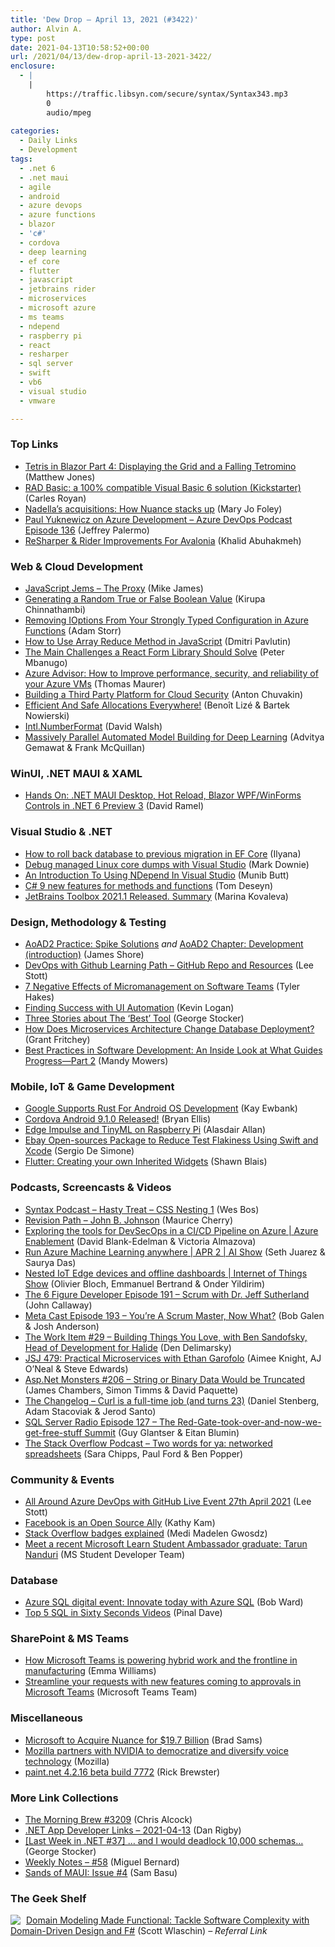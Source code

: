 ```yaml
---
title: 'Dew Drop – April 13, 2021 (#3422)'
author: Alvin A.
type: post
date: 2021-04-13T10:58:52+00:00
url: /2021/04/13/dew-drop-april-13-2021-3422/
enclosure:
  - |
    |
        https://traffic.libsyn.com/secure/syntax/Syntax343.mp3
        0
        audio/mpeg
        
categories:
  - Daily Links
  - Development
tags:
  - .net 6
  - .net maui
  - agile
  - android
  - azure devops
  - azure functions
  - blazor
  - 'c#'
  - cordova
  - deep learning
  - ef core
  - flutter
  - javascript
  - jetbrains rider
  - microservices
  - microsoft azure
  - ms teams
  - ndepend
  - raspberry pi
  - react
  - resharper
  - sql server
  - swift
  - vb6
  - visual studio
  - vmware

---
```

### <a name="top"></a>Top Links

  * <a href="http://feedproxy.google.com/~r/ExceptionNotFound/~3/B4DW9CmQNfU/" target="_blank" rel="noopener">Tetris in Blazor Part 4: Displaying the Grid and a Falling Tetromino</a> (Matthew Jones)
  * <a href="https://www.kickstarter.com/projects/koss3982/rad-basic-a-100-compatible-visual-basic-6-solution" target="_blank" rel="noopener">RAD Basic: a 100% compatible Visual Basic 6 solution (Kickstarter)</a> (Carles Royan)
  * <a href="https://www.zdnet.com/article/nadellas-acquisitions-how-nuance-stacks-up/#ftag=RSSbaffb68" target="_blank" rel="noopener">Nadella&#8217;s acquisitions: How Nuance stacks up</a> (Mary Jo Foley)
  * <a href="http://azuredevopspodcast.clear-measure.com/paul-yuknewicz-on-azure-development-episode-136" target="_blank" rel="noopener">Paul Yuknewicz on Azure Development &#8211; Azure DevOps Podcast Episode 136</a> (Jeffrey Palermo)
  * <a href="https://blog.jetbrains.com/dotnet/2021/04/12/improvements-for-resharper-rider-avalonia/" target="_blank" rel="noopener">ReSharper & Rider Improvements For Avalonia</a> (Khalid Abuhakmeh)



### <a name="web"></a>Web & Cloud Development

  * <a href="http://www.i-programmer.info/programming/javascript/14489-javascript-jems-the-proxy.html" target="_blank" rel="noopener">JavaScript Jems &#8211; The Proxy</a> (Mike James)
  * <a href="https://www.kirupa.com/html5/generating_random_boolean_true_false.htm" target="_blank" rel="noopener">Generating a Random True or False Boolean Value</a> (Kirupa Chinnathambi)
  * <a href="http://feedproxy.google.com/~r/WestDiscGolf/~3/XVKfrVlFCs8/removing-ioptions-from-your-strongly-typed-configuration-in-azure-functions" target="_blank" rel="noopener">Removing IOptions From Your Strongly Typed Configuration in Azure Functions</a> (Adam Storr)
  * <a href="https://dmitripavlutin.com/javascript-array-reduce/" target="_blank" rel="noopener">How to Use Array Reduce Method in JavaScript</a> (Dmitri Pavlutin)
  * <a href="https://www.telerik.com/blogs/main-challenges-react-form-library-should-solve" target="_blank" rel="noopener">The Main Challenges a React Form Library Should Solve</a> (Peter Mbanugo)
  * <a href="https://www.thomasmaurer.ch/2021/04/azure-advisor-how-to-improve-performance-security-and-reliability-of-your-azure-vms/" target="_blank" rel="noopener">Azure Advisor: How to Improve performance, security, and reliability of your Azure VMs</a> (Thomas Maurer)
  * <a href="https://cloudsecuritypodcast.libsyn.com/building-a-third-party-platform-for-cloud-security" target="_blank" rel="noopener">Building a Third Party Platform for Cloud Security</a> (Anton Chuvakin)
  * <a href="http://blog.chromium.org/2021/04/efficient-and-safe-allocations-everywhere.html" target="_blank" rel="noopener">Efficient And Safe Allocations Everywhere!</a> (Benoît Lizé & Bartek Nowierski)
  * <a href="https://davidwalsh.name/intl-numberformat" target="_blank" rel="noopener">Intl.NumberFormat</a> (David Walsh)
  * <a href="https://tanzu.vmware.com/content/home-page/massively-parallel-automated-model-building-for-deep-learning" target="_blank" rel="noopener">Massively Parallel Automated Model Building for Deep Learning</a> (Advitya Gemawat & Frank McQuillan)



### <a name="silverlight"></a>WinUI, .NET MAUI & XAML

  * <a href="https://visualstudiomagazine.com/articles/2021/04/12/maui-desktop.aspx" target="_blank" rel="noopener">Hands On: .NET MAUI Desktop, Hot Reload, Blazor WPF/WinForms Controls in .NET 6 Preview 3</a> (David Ramel)



### <a name="dotnet"></a>Visual Studio & .NET

  * <a href="https://ilyana.dev/blog/2021-04-12-ef-core-roll-back-migration/" target="_blank" rel="noopener">How to roll back database to previous migration in EF Core</a> (Ilyana)
  * <a href="https://www.poppastring.com/blog/debug-managed-linux-core-dumps-with-visual-studio" target="_blank" rel="noopener">Debug managed Linux core dumps with Visual Studio</a> (Mark Downie)
  * <a href="https://www.c-sharpcorner.com/article/an-introduction-to-using-ndepend-in-visual-studio/" target="_blank" rel="noopener">An Introduction To Using NDepend In Visual Studio</a> (Munib Butt)
  * <a href="https://developers.redhat.com/blog/2021/04/13/c-9-new-features-for-methods-and-functions/" target="_blank" rel="noopener">C# 9 new features for methods and functions</a> (Tom Deseyn)
  * <a href="https://blog.jetbrains.com/blog/2021/04/13/jetbrains-toolbox-2021-1-summary/" target="_blank" rel="noopener">JetBrains Toolbox 2021.1 Released. Summary</a> (Marina Kovaleva)



### <a name="design"></a>Design, Methodology & Testing

  * <a href="https://www.jamesshore.com/v2/books/aoad2/spike_solutions" target="_blank" rel="noopener">AoAD2 Practice: Spike Solutions</a> _and_ <a href="https://www.jamesshore.com/v2/books/aoad2/development" target="_blank" rel="noopener">AoAD2 Chapter: Development (introduction)</a> (James Shore)
  * <a href="https://techcommunity.microsoft.com/t5/educator-developer-blog/devops-with-github-learning-path-github-repo-and-resources/ba-p/2268604?WT.mc_id=DOP-MVP-4025064" target="_blank" rel="noopener">DevOps with Github Learning Path &#8211; GitHub Repo and Resources</a> (Lee Stott)
  * <a href="https://www.7pace.com/blog/negative-effects-of-micromanagement" target="_blank" rel="noopener">7 Negative Effects of Micromanagement on Software Teams</a> (Tyler Hakes)
  * <a href="https://www.aligneddev.net/blog/2021/success-with-ui-automation/" target="_blank" rel="noopener">Finding Success with UI Automation</a> (Kevin Logan)
  * <a href="https://georgestocker.com/2021/04/12/three-stories-about-the-best-tool/" target="_blank" rel="noopener">Three Stories about The ‘Best’ Tool</a> (George Stocker)
  * <a href="https://www.red-gate.com/blog/how-does-microservices-architecture-change-database-deployment" target="_blank" rel="noopener">How Does Microservices Architecture Change Database Deployment?</a> (Grant Fritchey)
  * <a href="https://www.telerik.com/blogs/best-practices-software-development-inside-look-what-guides-progress-part-2" target="_blank" rel="noopener">Best Practices in Software Development: An Inside Look at What Guides Progress—Part 2</a> (Mandy Mowers)



### <a name="mobile"></a>Mobile, IoT & Game Development

  * <a href="http://www.i-programmer.info/news/193-android/14484-google-supports-rust-for-android-os-development.html" target="_blank" rel="noopener">Google Supports Rust For Android OS Development</a> (Kay Ewbank)
  * <a href="https://cordova.apache.org/announcements/2021/04/13/cordova-android-9.1.0.html" target="_blank" rel="noopener">Cordova Android 9.1.0 Released!</a> (Bryan Ellis)
  * <a href="https://www.raspberrypi.org/blog/edge-impulse-and-tinyml-on-raspberry-pi/" target="_blank" rel="noopener">Edge Impulse and TinyML on Raspberry Pi</a> (Alasdair Allan)
  * <a href="https://www.infoq.com/news/2021/04/eBay-targeted-auto-retry/?utm_campaign=infoq_content&utm_source=infoq&utm_medium=feed&utm_term=global" target="_blank" rel="noopener">Ebay Open-sources Package to Reduce Test Flakiness Using Swift and Xcode</a> (Sergio De Simone)
  * <a href="https://blog.gskinner.com/archives/2021/04/flutter-creating-your-own-inherited-widgets.html" target="_blank" rel="noopener">Flutter: Creating your own Inherited Widgets</a> (Shawn Blais)



### <a name="podcasts"></a>Podcasts, Screencasts & Videos

  * <a href="https://traffic.libsyn.com/secure/syntax/Syntax343.mp3" target="_blank" rel="noopener">Syntax Podcast &#8211; Hasty Treat &#8211; CSS Nesting 1</a> (Wes Bos)
  * <a href="https://revisionpath.com/john-b-johnson" target="_blank" rel="noopener">Revision Path &#8211; John B. Johnson</a> (Maurice Cherry)
  * <a href="https://channel9.msdn.com/Shows/Azure-Enablement/Exploring-the-tools-for-DevSecOps-in-a-CICD-Pipeline-on-Azure?WT.mc_id=DOP-MVP-4025064" target="_blank" rel="noopener">Exploring the tools for DevSecOps in a CI/CD Pipeline on Azure | Azure Enablement</a> (David Blank-Edelman & Victoria Almazova)
  * <a href="https://channel9.msdn.com/Shows/AI-Show/Run-Azure-Machine-Learning-anywhere--APR-2-livestream?WT.mc_id=DOP-MVP-4025064" target="_blank" rel="noopener">Run Azure Machine Learning anywhere | APR 2 | AI Show</a> (Seth Juarez & Saurya Das)
  * <a href="https://channel9.msdn.com/Shows/Internet-of-Things-Show/Nested-IoT-Edge-devices-and-offline-dashboards?WT.mc_id=DOP-MVP-4025064" target="_blank" rel="noopener">Nested IoT Edge devices and offline dashboards | Internet of Things Show</a> (Olivier Bloch, Emmanuel Bertrand & Onder Yildirim)
  * <a href="https://6figuredev.com/podcast/episode-191-scrum-with-dr-jeff-sutherland/" target="_blank" rel="noopener">The 6 Figure Developer Episode 191 – Scrum with Dr. Jeff Sutherland</a> (John Callaway)
  * <a href="https://www.meta-cast.com/episode/episode-193-youre-a-scrum-master-now-what" target="_blank" rel="noopener">Meta Cast Episode 193 &#8211; You&#8217;re A Scrum Master, Now What?</a> (Bob Galen & Josh Anderson)
  * <a href="https://theworkitem.com/blog/building-things-you-love-with-ben-sandofsky/" target="_blank" rel="noopener">The Work Item #29 &#8211; Building Things You Love, with Ben Sandofsky, Head of Development for Halide</a> (Den Delimarsky)
  * <a href="https://devchat.tv/js-jabber/jsj-479-practical-microservices-with-ethan-garofolo/" target="_blank" rel="noopener">JSJ 479: Practical Microservices with Ethan Garofolo</a> (Aimee Knight, AJ O&#8217;Neal & Steve Edwards)
  * <a href="http://www.youtube.com/watch?v=emp1PVEt1X8" target="_blank" rel="noopener">Asp.Net Monsters #206 &#8211; String or Binary Data Would be Truncated</a> (James Chambers, Simon Timms & David Paquette)
  * <a href="https://www.changelog.com/podcast/436" target="_blank" rel="noopener">The Changelog &#8211; Curl is a full-time job (and turns 23)</a> (Daniel Stenberg, Adam Stacoviak & Jerod Santo)
  * <a href="http://sqlserverradio.com/episode-127-the-red-gate-took-over-and-now-we-get-free-stuff-summit" target="_blank" rel="noopener">SQL Server Radio Episode 127 &#8211; The Red-Gate-took-over-and-now-we-get-free-stuff Summit</a> (Guy Glantser & Eitan Blumin)
  * <a href="https://the-stack-overflow-podcast.simplecast.com/episodes/lotus-notes-spreadsheets-offices-work-flight-simulator-3czMDL01" target="_blank" rel="noopener">The Stack Overflow Podcast &#8211; Two words for ya: networked spreadsheets</a> (Sara Chipps, Paul Ford & Ben Popper)



### <a name="events"></a>Community & Events

  * <a href="https://techcommunity.microsoft.com/t5/educator-developer-blog/all-around-azure-devops-with-github-live-event-27th-april-2021/ba-p/2269644?WT.mc_id=DOP-MVP-4025064" target="_blank" rel="noopener">All Around Azure DevOps with GitHub Live Event 27th April 2021</a> (Lee Stott)
  * <a href="https://developers.facebook.com/blog/post/2021/04/12/facebook-open-source-ally/" target="_blank" rel="noopener">Facebook is an Open Source Ally</a> (Kathy Kam)
  * <a href="https://stackoverflow.blog/2021/04/12/stack-overflow-badges-explained/" target="_blank" rel="noopener">Stack Overflow badges explained</a> (Medi Madelen Gwosdz)
  * <a href="https://techcommunity.microsoft.com/t5/student-developer-blog/meet-a-recent-microsoft-learn-student-ambassador-graduate-tarun/ba-p/2268051?WT.mc_id=DOP-MVP-4025064" target="_blank" rel="noopener">Meet a recent Microsoft Learn Student Ambassador graduate: Tarun Nanduri</a> (MS Student Developer Team)



### <a name="sql"></a>Database

  * <a href="https://cloudblogs.microsoft.com/sqlserver/2021/04/12/azure-sql-digital-event-innovate-today-with-azure-sql/?WT.mc_id=DOP-MVP-4025064" target="_blank" rel="noopener">Azure SQL digital event: Innovate today with Azure SQL</a> (Bob Ward)
  * <a href="https://blog.sqlauthority.com/2021/04/13/top-5-sql-in-sixty-seconds-videos/?utm_source=rss&utm_medium=rss&utm_campaign=top-5-sql-in-sixty-seconds-videos" target="_blank" rel="noopener">Top 5 SQL in Sixty Seconds Videos</a> (Pinal Dave)



### <a name="sp"></a>SharePoint & MS Teams

  * <a href="https://www.microsoft.com/en-us/microsoft-365/blog/2021/04/12/how-microsoft-teams-is-powering-hybrid-work-and-the-frontline-in-manufacturing/" target="_blank" rel="noopener">How Microsoft Teams is powering hybrid work and the frontline in manufacturing</a> (Emma Williams)
  * <a href="https://techcommunity.microsoft.com/t5/microsoft-teams-blog/streamline-your-requests-with-new-features-coming-to-approvals/ba-p/2259871?WT.mc_id=DOP-MVP-4025064" target="_blank" rel="noopener">Streamline your requests with new features coming to approvals in Microsoft Teams</a> (Microsoft Teams Team)



### <a name="misc"></a>Miscellaneous

  * <a href="https://petri.com/microsoft-to-acquire-nuance-for-19-7-billion?utm_source=rss&utm_medium=rss&utm_campaign=microsoft-to-acquire-nuance-for-19-7-billion" target="_blank" rel="noopener">Microsoft to Acquire Nuance for $19.7 Billion</a> (Brad Sams)
  * <a href="https://blog.mozilla.org/blog/2021/04/12/mozilla-partners-with-nvidia-to-democratize-and-diversify-voice-technology/" target="_blank" rel="noopener">Mozilla partners with NVIDIA to democratize and diversify voice technology</a> (Mozilla)
  * <a href="https://blog.getpaint.net/2021/04/12/paint-net-4-2-16-beta-build-7772/" target="_blank" rel="noopener">paint.net 4.2.16 beta build 7772</a> (Rick Brewster)



### <a name="links"></a>More Link Collections

  * <a href="http://feedproxy.google.com/~r/ReflectivePerspective/~3/YBVjIoLDj6w/" target="_blank" rel="noopener">The Morning Brew #3209</a> (Chris Alcock)
  * <a href="https://links.danrigby.com/2021/04/app-developer-links-2021-04-13/" target="_blank" rel="noopener">.NET App Developer Links &#8211; 2021-04-13</a> (Dan Rigby)
  * <a href="https://georgestocker.com/2021/04/12/last-week-in-net-37-and-i-would-deadlock-10000-schemas/" target="_blank" rel="noopener">[Last Week in .NET #37] … and I would deadlock 10,000 schemas…</a> (George Stocker)
  * <a href="https://blog.miguelbernard.com/weekly-notes-58/" target="_blank" rel="noopener">Weekly Notes &#8211; #58</a> (Miguel Bernard)
  * <a href="https://www.telerik.com/blogs/sands-of-maui-issue-4" target="_blank" rel="noopener">Sands of MAUI: Issue #4</a> (Sam Basu)



### <a name="shelf"></a>The Geek Shelf

<a href="https://www.amazon.com/dp/1680502549/?tag=amavin-20" target="_blank" rel="noopener"><img decoding="async" align="left" style="margin: 0px 5px 0px 0px; border: 0px currentcolor; border-image: none; float: left; display: inline; background-image: none;" src="https://m.media-amazon.com/images/I/511O5zAOJiL._SS135_.jpg" border="0" /></a>&nbsp;<a href="https://www.amazon.com/dp/1680502549/?tag=amavin-20" target="_blank" rel="noopener">Domain Modeling Made Functional: Tackle Software Complexity with Domain-Driven Design and F#</a> (Scott Wlaschin) _&#8211; Referral Link_